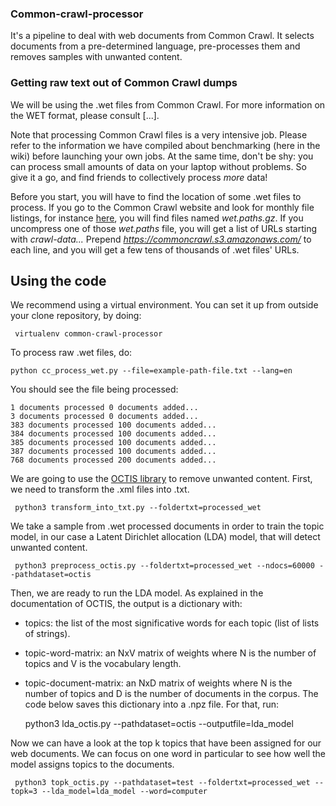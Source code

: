 ### Common-crawl-processor
It's a pipeline to deal with web documents from Common Crawl. It selects documents from a pre-determined language, pre-processes them and removes samples with unwanted content. 

### Getting raw text out of Common Crawl dumps

We will be using the .wet files from Common Crawl. For more information on the WET format, please consult [...].

Note that processing Common Crawl files is a very intensive job. Please refer to the information we have compiled about benchmarking (here in the wiki) before launching your own jobs. At the same time, don't be shy: you can process small amounts of data on your laptop without problems. So give it a go, and find friends to collectively process *more* data!

Before you start, you will have to find the location of some .wet files to process. If you go to the Common Crawl website and look for monthly file listings, for instance [here](https://commoncrawl.s3.amazonaws.com/crawl-data/CC-MAIN-2020-50/index.html), you will find files named *wet.paths.gz*. If you uncompress one of those *wet.paths* file, you will get a list of URLs starting with *crawl-data...* Prepend *https://commoncrawl.s3.amazonaws.com/* to each line, and you will get a few tens of thousands of .wet files' URLs.


## Using the code

We recommend using a virtual environment. You can set it up from outside your clone repository, by doing:

     virtualenv common-crawl-processor

To process raw .wet files, do:

    python cc_process_wet.py --file=example-path-file.txt --lang=en
    
You should see the file being processed:

    1 documents processed 0 documents added...
    3 documents processed 0 documents added...
    383 documents processed 100 documents added...
    384 documents processed 100 documents added...
    385 documents processed 100 documents added...
    387 documents processed 100 documents added...
    768 documents processed 200 documents added...
    
We are going to use the [OCTIS library](https://github.com/MIND-Lab/OCTIS) to remove unwanted content. First, we need to transform the .xml files into .txt.

     python3 transform_into_txt.py --foldertxt=processed_wet
     
We take a sample from .wet processed documents in order to train the topic model, in our case a Latent Dirichlet allocation (LDA) model, that will detect unwanted content. 

     python3 preprocess_octis.py --foldertxt=processed_wet --ndocs=60000 --pathdataset=octis
     
Then, we are ready to run the LDA model. As explained in the documentation of OCTIS, the output is a dictionary with:
* topics: the list of the most significative words for each topic (list of lists of strings).
* topic-word-matrix: an NxV matrix of weights where N is the number of topics and V is the vocabulary length.
* topic-document-matrix: an NxD matrix of weights where N is the number of topics and D is the number of documents in the corpus.
The code below saves this dictionary into a .npz file. For that, run:

     python3 lda_octis.py --pathdataset=octis --outputfile=lda_model
     
Now we can have a look at the top k topics that have been assigned for our web documents. We can focus on one word in particular to see how well the model assigns topics to the documents. 

     python3 topk_octis.py --pathdataset=test --foldertxt=processed_wet --topk=3 --lda_model=lda_model --word=computer



     

